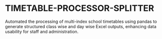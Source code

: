 # TIMETABLE-PROCESSOR-SPLITTER
Automated the processing of multi-index school timetables using pandas to generate structured class wise and day wise Excel outputs, enhancing data usability for staff and administration.
